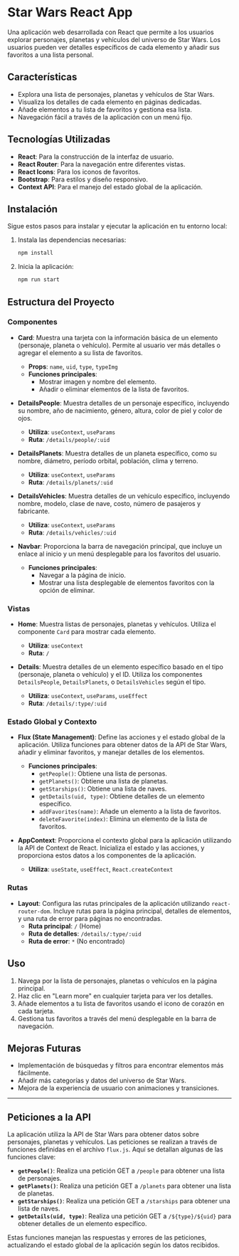 # Star Wars React App

Una aplicación web desarrollada con React que permite a los usuarios explorar personajes, planetas y vehículos del universo de Star Wars. Los usuarios pueden ver detalles específicos de cada elemento y añadir sus favoritos a una lista personal.

## Características

- Explora una lista de personajes, planetas y vehículos de Star Wars.
- Visualiza los detalles de cada elemento en páginas dedicadas.
- Añade elementos a tu lista de favoritos y gestiona esa lista.
- Navegación fácil a través de la aplicación con un menú fijo.

## Tecnologías Utilizadas

- **React**: Para la construcción de la interfaz de usuario.
- **React Router**: Para la navegación entre diferentes vistas.
- **React Icons**: Para los iconos de favoritos.
- **Bootstrap**: Para estilos y diseño responsivo.
- **Context API**: Para el manejo del estado global de la aplicación.

## Instalación

Sigue estos pasos para instalar y ejecutar la aplicación en tu entorno local:

1. Instala las dependencias necesarias:
    ```bash
    npm install
    ```

2. Inicia la aplicación:
    ```bash
    npm run start
    ```

## Estructura del Proyecto

### Componentes

- **Card**: Muestra una tarjeta con la información básica de un elemento (personaje, planeta o vehículo). Permite al usuario ver más detalles o agregar el elemento a su lista de favoritos.
  - **Props**: `name`, `uid`, `type`, `typeImg`
  - **Funciones principales**:
    - Mostrar imagen y nombre del elemento.
    - Añadir o eliminar elementos de la lista de favoritos.

- **DetailsPeople**: Muestra detalles de un personaje específico, incluyendo su nombre, año de nacimiento, género, altura, color de piel y color de ojos.
  - **Utiliza**: `useContext`, `useParams`
  - **Ruta**: `/details/people/:uid`

- **DetailsPlanets**: Muestra detalles de un planeta específico, como su nombre, diámetro, período orbital, población, clima y terreno.
  - **Utiliza**: `useContext`, `useParams`
  - **Ruta**: `/details/planets/:uid`

- **DetailsVehicles**: Muestra detalles de un vehículo específico, incluyendo nombre, modelo, clase de nave, costo, número de pasajeros y fabricante.
  - **Utiliza**: `useContext`, `useParams`
  - **Ruta**: `/details/vehicles/:uid`

- **Navbar**: Proporciona la barra de navegación principal, que incluye un enlace al inicio y un menú desplegable para los favoritos del usuario.
  - **Funciones principales**:
    - Navegar a la página de inicio.
    - Mostrar una lista desplegable de elementos favoritos con la opción de eliminar.

### Vistas

- **Home**: Muestra listas de personajes, planetas y vehículos. Utiliza el componente `Card` para mostrar cada elemento.
  - **Utiliza**: `useContext`
  - **Ruta**: `/`

- **Details**: Muestra detalles de un elemento específico basado en el tipo (personaje, planeta o vehículo) y el ID. Utiliza los componentes `DetailsPeople`, `DetailsPlanets`, o `DetailsVehicles` según el tipo.
  - **Utiliza**: `useContext`, `useParams`, `useEffect`
  - **Ruta**: `/details/:type/:uid`

### Estado Global y Contexto

- **Flux (State Management)**: Define las acciones y el estado global de la aplicación. Utiliza funciones para obtener datos de la API de Star Wars, añadir y eliminar favoritos, y manejar detalles de los elementos.
  - **Funciones principales**:
    - `getPeople()`: Obtiene una lista de personas.
    - `getPlanets()`: Obtiene una lista de planetas.
    - `getStarships()`: Obtiene una lista de naves.
    - `getDetails(uid, type)`: Obtiene detalles de un elemento específico.
    - `addFavorites(name)`: Añade un elemento a la lista de favoritos.
    - `deleteFavorite(index)`: Elimina un elemento de la lista de favoritos.

- **AppContext**: Proporciona el contexto global para la aplicación utilizando la API de Context de React. Inicializa el estado y las acciones, y proporciona estos datos a los componentes de la aplicación.
  - **Utiliza**: `useState`, `useEffect`, `React.createContext`

### Rutas

- **Layout**: Configura las rutas principales de la aplicación utilizando `react-router-dom`. Incluye rutas para la página principal, detalles de elementos, y una ruta de error para páginas no encontradas.
  - **Ruta principal**: `/` (Home)
  - **Ruta de detalles**: `/details/:type/:uid`
  - **Ruta de error**: `*` (No encontrado)

## Uso

1. Navega por la lista de personajes, planetas o vehículos en la página principal.
2. Haz clic en "Learn more" en cualquier tarjeta para ver los detalles.
3. Añade elementos a tu lista de favoritos usando el icono de corazón en cada tarjeta.
4. Gestiona tus favoritos a través del menú desplegable en la barra de navegación.


## Mejoras Futuras

- Implementación de búsquedas y filtros para encontrar elementos más fácilmente.
- Añadir más categorías y datos del universo de Star Wars.
- Mejora de la experiencia de usuario con animaciones y transiciones.

---

## Peticiones a la API

La aplicación utiliza la API de Star Wars para obtener datos sobre personajes, planetas y vehículos. Las peticiones se realizan a través de funciones definidas en el archivo `flux.js`. Aquí se detallan algunas de las funciones clave:

- **`getPeople()`**: Realiza una petición GET a `/people` para obtener una lista de personajes.
- **`getPlanets()`**: Realiza una petición GET a `/planets` para obtener una lista de planetas.
- **`getStarships()`**: Realiza una petición GET a `/starships` para obtener una lista de naves.
- **`getDetails(uid, type)`**: Realiza una petición GET a `/${type}/${uid}` para obtener detalles de un elemento específico.

Estas funciones manejan las respuestas y errores de las peticiones, actualizando el estado global de la aplicación según los datos recibidos.
